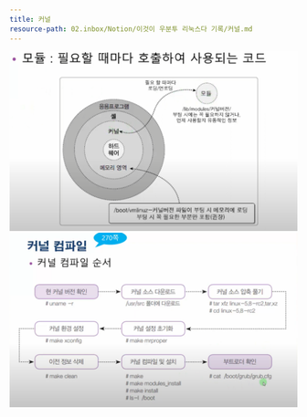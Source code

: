 ```yaml
---
title: 커널
resource-path: 02.inbox/Notion/이것이 우분투 리눅스다 기록/커널.md
---
```

![](../../../08.media/20230624071627.png)![Pasted image 20230624072136](../../../08.media/20230624072136.png)

